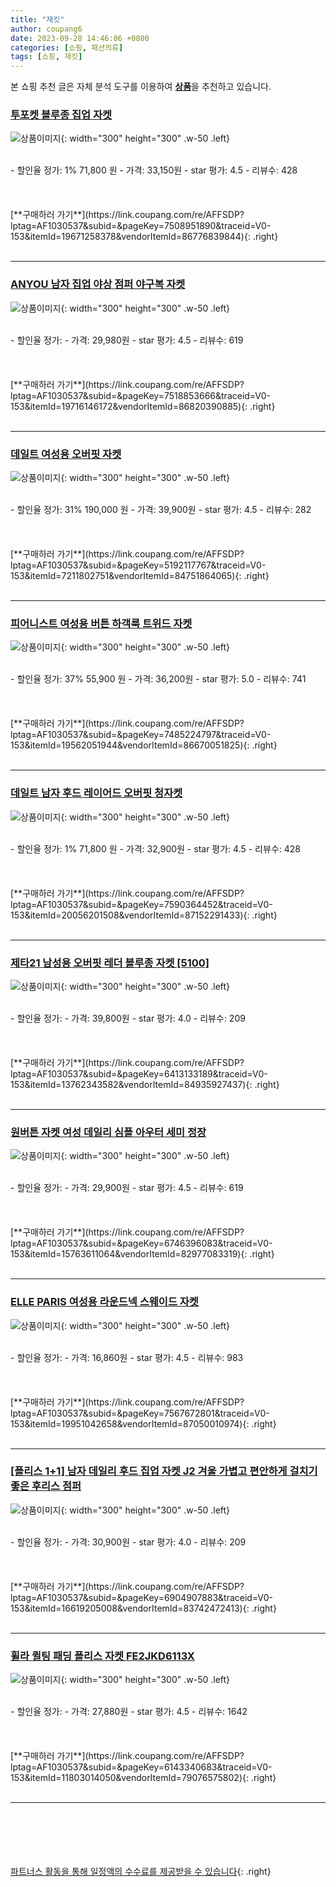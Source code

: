 ```yaml
---
title: "재킷"
author: coupang6
date: 2023-09-28 14:46:06 +0800
categories: [쇼핑, 패션의류]
tags: [쇼핑, 재킷]
---
```


본 쇼핑 추천 글은 자체 분석 도구를 이용하여 [**상품**](https://link.coupang.com/a/bao1ui)을 추천하고 있습니다.

### [투포켓 블루종 집업 자켓](https://link.coupang.com/re/AFFSDP?lptag=AF1030537&subid=&pageKey=7508951890&traceid=V0-153&itemId=19671258378&vendorItemId=86776839844)

![상품이미지](https://thumbnail7.coupangcdn.com/thumbnails/remote/230x230ex/image/vendor_inventory/8596/b12698b3dd153d513a4452fa96f5d004fc5a6f517d0b30726bae29754e2b.jpg){: width="300" height="300" .w-50 .left}


<br>
- 할인율 정가: 1%  71,800   원
- 가격: 33,150원
- star 평가: 4.5
- 리뷰수: 428
<br>
<br>
<br>
<br>
[**구매하러 가기**](https://link.coupang.com/re/AFFSDP?lptag=AF1030537&subid=&pageKey=7508951890&traceid=V0-153&itemId=19671258378&vendorItemId=86776839844){: .right}
<br>
<br>

---

### [ANYOU 남자 집업 야상 점퍼 야구복 자켓](https://link.coupang.com/re/AFFSDP?lptag=AF1030537&subid=&pageKey=7518853666&traceid=V0-153&itemId=19716146172&vendorItemId=86820390885)

![상품이미지](https://thumbnail9.coupangcdn.com/thumbnails/remote/230x230ex/image/vendor_inventory/3984/90b6a3bdfe3415a50758b312e1308808d533a38454b1e60a02a24b793256.jpg){: width="300" height="300" .w-50 .left}


<br>
- 할인율 정가: 
- 가격: 29,980원
- star 평가: 4.5
- 리뷰수: 619
<br>
<br>
<br>
<br>
[**구매하러 가기**](https://link.coupang.com/re/AFFSDP?lptag=AF1030537&subid=&pageKey=7518853666&traceid=V0-153&itemId=19716146172&vendorItemId=86820390885){: .right}
<br>
<br>

---

### [데일트 여성용 오버핏 자켓](https://link.coupang.com/re/AFFSDP?lptag=AF1030537&subid=&pageKey=5192117767&traceid=V0-153&itemId=7211802751&vendorItemId=84751864065)

![상품이미지](https://thumbnail7.coupangcdn.com/thumbnails/remote/230x230ex/image/vendor_inventory/4d99/ccd1fe2257dffea51b9e6d2255d7eb812197434cf1c47e9def9c9037a3e2.jpg){: width="300" height="300" .w-50 .left}


<br>
- 할인율 정가: 31%  190,000   원
- 가격: 39,900원
- star 평가: 4.5
- 리뷰수: 282
<br>
<br>
<br>
<br>
[**구매하러 가기**](https://link.coupang.com/re/AFFSDP?lptag=AF1030537&subid=&pageKey=5192117767&traceid=V0-153&itemId=7211802751&vendorItemId=84751864065){: .right}
<br>
<br>

---

### [피어니스트 여성용 버튼 하객룩 트위드 자켓](https://link.coupang.com/re/AFFSDP?lptag=AF1030537&subid=&pageKey=7485224797&traceid=V0-153&itemId=19562051944&vendorItemId=86670051825)

![상품이미지](https://thumbnail10.coupangcdn.com/thumbnails/remote/230x230ex/image/retail/images/2023/07/21/14/0/cad180c4-daae-47fd-9256-7764c753b2a1.jpeg){: width="300" height="300" .w-50 .left}


<br>
- 할인율 정가: 37%  55,900   원
- 가격: 36,200원
- star 평가: 5.0
- 리뷰수: 741
<br>
<br>
<br>
<br>
[**구매하러 가기**](https://link.coupang.com/re/AFFSDP?lptag=AF1030537&subid=&pageKey=7485224797&traceid=V0-153&itemId=19562051944&vendorItemId=86670051825){: .right}
<br>
<br>

---

### [데일트 남자 후드 레이어드 오버핏 청자켓](https://link.coupang.com/re/AFFSDP?lptag=AF1030537&subid=&pageKey=7590364452&traceid=V0-153&itemId=20056201508&vendorItemId=87152291433)

![상품이미지](https://thumbnail9.coupangcdn.com/thumbnails/remote/230x230ex/image/vendor_inventory/f3df/7aeb99d5b5453669d15cefe92e0737bfee6269f415240c528fb3f182b3d4.jpeg){: width="300" height="300" .w-50 .left}


<br>
- 할인율 정가: 1%  71,800   원
- 가격: 32,900원
- star 평가: 4.5
- 리뷰수: 428
<br>
<br>
<br>
<br>
[**구매하러 가기**](https://link.coupang.com/re/AFFSDP?lptag=AF1030537&subid=&pageKey=7590364452&traceid=V0-153&itemId=20056201508&vendorItemId=87152291433){: .right}
<br>
<br>

---

### [제타21 남성용 오버핏 레더 블루종 자켓 [5100]](https://link.coupang.com/re/AFFSDP?lptag=AF1030537&subid=&pageKey=6413133189&traceid=V0-153&itemId=13762343582&vendorItemId=84935927437)

![상품이미지](https://thumbnail9.coupangcdn.com/thumbnails/remote/230x230ex/image/vendor_inventory/7b70/7001826d2a91810015f9d2337614bfe4ac9ec137f1137b9b0b850bc29b29.jpg){: width="300" height="300" .w-50 .left}


<br>
- 할인율 정가: 
- 가격: 39,800원
- star 평가: 4.0
- 리뷰수: 209
<br>
<br>
<br>
<br>
[**구매하러 가기**](https://link.coupang.com/re/AFFSDP?lptag=AF1030537&subid=&pageKey=6413133189&traceid=V0-153&itemId=13762343582&vendorItemId=84935927437){: .right}
<br>
<br>

---

### [원버튼 자켓 여성 데일리 심플 아우터 세미 정장](https://link.coupang.com/re/AFFSDP?lptag=AF1030537&subid=&pageKey=6746396083&traceid=V0-153&itemId=15763611064&vendorItemId=82977083319)

![상품이미지](https://thumbnail9.coupangcdn.com/thumbnails/remote/230x230ex/image/vendor_inventory/0e78/e4d251e52ddc57b54f72fe9bdcd6c07df375fd3e1fb4b4e3b0876e4df394.jpg){: width="300" height="300" .w-50 .left}


<br>
- 할인율 정가: 
- 가격: 29,900원
- star 평가: 4.5
- 리뷰수: 619
<br>
<br>
<br>
<br>
[**구매하러 가기**](https://link.coupang.com/re/AFFSDP?lptag=AF1030537&subid=&pageKey=6746396083&traceid=V0-153&itemId=15763611064&vendorItemId=82977083319){: .right}
<br>
<br>

---

### [ELLE PARIS 여성용 라운드넥 스웨이드 자켓](https://link.coupang.com/re/AFFSDP?lptag=AF1030537&subid=&pageKey=7567672801&traceid=V0-153&itemId=19951042658&vendorItemId=87050010974)

![상품이미지](https://thumbnail8.coupangcdn.com/thumbnails/remote/230x230ex/image/retail/images/1750184892296230-3d3dbe77-f695-4558-8800-504f4257ae1d.jpg){: width="300" height="300" .w-50 .left}


<br>
- 할인율 정가: 
- 가격: 16,860원
- star 평가: 4.5
- 리뷰수: 983
<br>
<br>
<br>
<br>
[**구매하러 가기**](https://link.coupang.com/re/AFFSDP?lptag=AF1030537&subid=&pageKey=7567672801&traceid=V0-153&itemId=19951042658&vendorItemId=87050010974){: .right}
<br>
<br>

---

### [[플리스 1+1] 남자 데일리 후드 집업 자켓 J2 겨울 가볍고 편안하게 걸치기 좋은 후리스 점퍼](https://link.coupang.com/re/AFFSDP?lptag=AF1030537&subid=&pageKey=6904907883&traceid=V0-153&itemId=16619205008&vendorItemId=83742472413)

![상품이미지](https://thumbnail8.coupangcdn.com/thumbnails/remote/230x230ex/image/vendor_inventory/3533/fa96b8c3e7bbc76240162808be1ced5f9fc4bcda85389a0857dbf432e5b7.jpg){: width="300" height="300" .w-50 .left}


<br>
- 할인율 정가: 
- 가격: 30,900원
- star 평가: 4.0
- 리뷰수: 209
<br>
<br>
<br>
<br>
[**구매하러 가기**](https://link.coupang.com/re/AFFSDP?lptag=AF1030537&subid=&pageKey=6904907883&traceid=V0-153&itemId=16619205008&vendorItemId=83742472413){: .right}
<br>
<br>

---

### [휠라 퀼팅 패딩 플리스 자켓 FE2JKD6113X](https://link.coupang.com/re/AFFSDP?lptag=AF1030537&subid=&pageKey=6143340683&traceid=V0-153&itemId=11803014050&vendorItemId=79076575802)

![상품이미지](https://thumbnail6.coupangcdn.com/thumbnails/remote/230x230ex/image/retail/images/74371214242555-4f8a84d9-464e-42cb-a006-2d92ffddecfd.jpg){: width="300" height="300" .w-50 .left}


<br>
- 할인율 정가: 
- 가격: 27,880원
- star 평가: 4.5
- 리뷰수: 1642
<br>
<br>
<br>
<br>
[**구매하러 가기**](https://link.coupang.com/re/AFFSDP?lptag=AF1030537&subid=&pageKey=6143340683&traceid=V0-153&itemId=11803014050&vendorItemId=79076575802){: .right}
<br>
<br>

---
<br><br><br><br><br> [파트너스 활동을 통해 일정액의 수수료를 제공받을 수 있습니다](https://link.coupang.com/a/bao1ui){: .right}